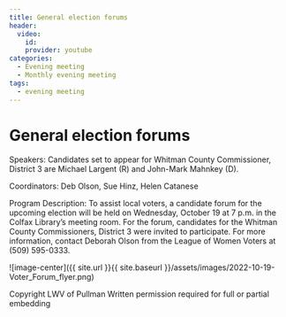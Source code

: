 ```yaml
---
title: General election forums  
header: 
  video: 
    id:  
    provider: youtube
categories:
  - Evening meeting
  - Monthly evening meeting
tags:
  - evening meeting
---
```


# General election forums  

Speakers:  Candidates set to appear for Whitman County Commissioner, District 3 are Michael Largent (R) and John-Mark Mahnkey (D). 

Coordinators: Deb Olson, Sue Hinz, Helen Catanese  

Program Description: To assist local voters, a candidate forum for the upcoming election will be held on Wednesday, October 19 at 7 p.m. in the Colfax Library’s meeting room. For the forum, candidates for the Whitman County Commissioners, District 3 were invited to participate.  For more information, contact Deborah Olson from the League of Women Voters at (509) 595-0333.



![image-center]({{ site.url }}{{ site.baseurl }}/assets/images/2022-10-19-Voter_Forum_flyer.png)

Copyright LWV of Pullman
Written permission required for full or partial embedding

<!---change the title to whatever you want the post to be titled
change the ID out to the end of the youtube link https://youtu.be/r61ARK4Qv9c -->
